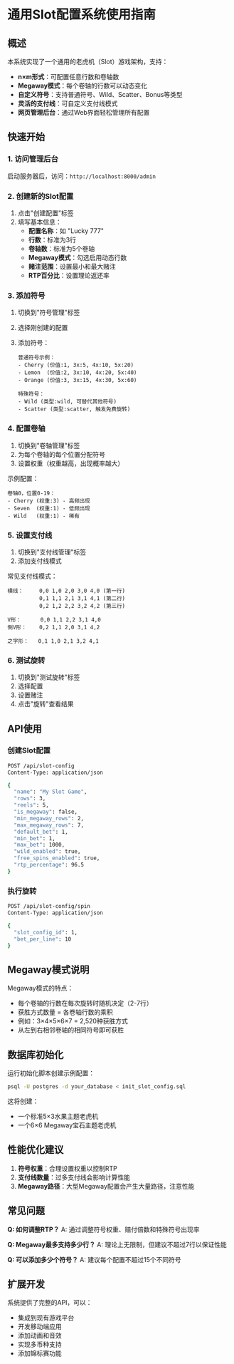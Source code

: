 # 通用Slot配置系统使用指南

## 概述

本系统实现了一个通用的老虎机（Slot）游戏架构，支持：

- **n×m形式**：可配置任意行数和卷轴数
- **Megaway模式**：每个卷轴的行数可以动态变化
- **自定义符号**：支持普通符号、Wild、Scatter、Bonus等类型
- **灵活的支付线**：可自定义支付线模式
- **网页管理后台**：通过Web界面轻松管理所有配置

## 快速开始

### 1. 访问管理后台

启动服务器后，访问：`http://localhost:8000/admin`

### 2. 创建新的Slot配置

1. 点击"创建配置"标签
2. 填写基本信息：
   - **配置名称**：如 "Lucky 777"
   - **行数**：标准为3行
   - **卷轴数**：标准为5个卷轴
   - **Megaway模式**：勾选启用动态行数
   - **赌注范围**：设置最小和最大赌注
   - **RTP百分比**：设置理论返还率

### 3. 添加符号

1. 切换到"符号管理"标签
2. 选择刚创建的配置
3. 添加符号：

   ```text
   普通符号示例：
   - Cherry (价值:1, 3x:5, 4x:10, 5x:20)
   - Lemon  (价值:2, 3x:10, 4x:20, 5x:40)
   - Orange (价值:3, 3x:15, 4x:30, 5x:60)
   
   特殊符号：
   - Wild (类型:wild, 可替代其他符号)
   - Scatter (类型:scatter, 触发免费旋转)
   ```

### 4. 配置卷轴

1. 切换到"卷轴管理"标签
2. 为每个卷轴的每个位置分配符号
3. 设置权重（权重越高，出现概率越大）

示例配置：

```text
卷轴0，位置0-19：
- Cherry (权重:3) - 高频出现
- Seven  (权重:1) - 低频出现
- Wild   (权重:1) - 稀有
```

### 5. 设置支付线

1. 切换到"支付线管理"标签
2. 添加支付线模式

常见支付线模式：

```text
横线：     0,0 1,0 2,0 3,0 4,0 (第一行)
          0,1 1,1 2,1 3,1 4,1 (第二行)
          0,2 1,2 2,2 3,2 4,2 (第三行)

V形：      0,0 1,1 2,2 3,1 4,0
倒V形：    0,2 1,1 2,0 3,1 4,2

之字形：   0,1 1,0 2,1 3,2 4,1
```

### 6. 测试旋转

1. 切换到"测试旋转"标签
2. 选择配置
3. 设置赌注
4. 点击"旋转"查看结果

## API使用

### 创建Slot配置

```bash
POST /api/slot-config
Content-Type: application/json

{
  "name": "My Slot Game",
  "rows": 3,
  "reels": 5,
  "is_megaway": false,
  "min_megaway_rows": 2,
  "max_megaway_rows": 7,
  "default_bet": 1,
  "min_bet": 1,
  "max_bet": 1000,
  "wild_enabled": true,
  "free_spins_enabled": true,
  "rtp_percentage": 96.5
}
```

### 执行旋转

```bash
POST /api/slot-config/spin
Content-Type: application/json

{
  "slot_config_id": 1,
  "bet_per_line": 10
}
```

## Megaway模式说明

Megaway模式的特点：

- 每个卷轴的行数在每次旋转时随机决定（2-7行）
- 获胜方式数量 = 各卷轴行数的乘积
- 例如：3×4×5×6×7 = 2,520种获胜方式
- 从左到右相邻卷轴的相同符号即可获胜

## 数据库初始化

运行初始化脚本创建示例配置：

```bash
psql -U postgres -d your_database < init_slot_config.sql
```

这将创建：

- 一个标准5×3水果主题老虎机
- 一个6×6 Megaway宝石主题老虎机

## 性能优化建议

1. **符号权重**：合理设置权重以控制RTP
2. **支付线数量**：过多支付线会影响计算性能
3. **Megaway路径**：大型Megaway配置会产生大量路径，注意性能

## 常见问题

**Q: 如何调整RTP？**
A: 通过调整符号权重、赔付倍数和特殊符号出现率

**Q: Megaway最多支持多少行？**
A: 理论上无限制，但建议不超过7行以保证性能

**Q: 可以添加多少个符号？**
A: 建议每个配置不超过15个不同符号

## 扩展开发

系统提供了完整的API，可以：

- 集成到现有游戏平台
- 开发移动端应用
- 添加动画和音效
- 实现多币种支持
- 添加锦标赛功能
